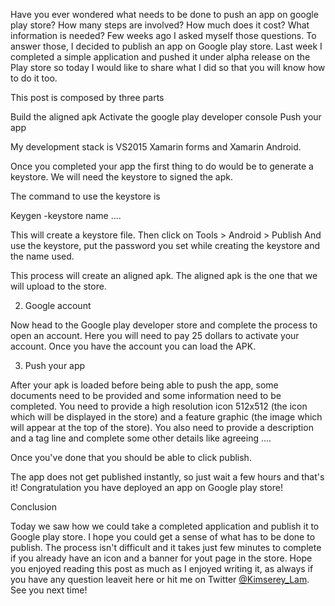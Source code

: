 Have you ever wondered what needs to be done to push an app on google play store?
How many steps are involved? How much does it cost? What information is needed?
Few weeks ago I asked myself those questions. To answer those, I decided to publish an app on Google play store.
Last week I completed a simple application and pushed it under alpha release on the Play store so today I would like to share what I did so that you will know how to do it too.

This post is composed by three parts

Build the aligned apk
Activate the google play developer console 
Push your app

My development stack is VS2015 Xamarin forms and Xamarin Android.

Once you completed your app the first thing to do would be to generate a keystore.
We will need the keystore to signed the apk.

The command to use the keystore is

Keygen -keystore name ....

This will create a keystore file.
Then click on Tools > Android > Publish 
And use the keystore, put the password you set while creating the keystore and the name used.

This process will create an aligned apk. The aligned apk is the one that we will upload to the store.

2. Google account

Now head to the Google play developer store and complete the process to open an account. 
Here you will need to pay 25 dollars to activate your account.
Once you have the account you can load the APK.

3. Push your app

After your apk is loaded before being able to push the app, some documents need to be provided and some information need to be completed.
You need to provide a high resolution icon 512x512 (the icon which will be displayed in the store) and a feature graphic (the image which will appear at the top of the store).
You also need to provide a description and a tag line and complete some other details like agreeing ....

Once you've done that you should be able to click publish.

The app does not get published instantly, so just wait a few hours and that's it! Congratulation you have deployed an app on Google play store!

Conclusion

Today we saw how we could take a completed application and publish it to Google play store. I hope you could get a sense of what has to be done to publish. The process isn't difficult and it takes just few minutes to complete if you already have an icon and a banner for yout page in the store.
Hope you enjoyed reading this post as much as I enjoyed writing it, as always if you have any question leaveit here or hit me on Twitter [@Kimserey_Lam](). See you next time!
